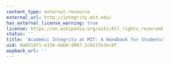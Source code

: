 ```yaml
---
content_type: external-resource
external_url: http://integrity.mit.edu/
has_external_license_warning: true
license: https://en.wikipedia.org/wiki/All_rights_reserved
status: ''
title: 'Academic Integrity at MIT: A Handbook for Students'
uid: 0a831471-e154-4ab8-9087-1cb21fe3ec8f
wayback_url: ''
---
```

